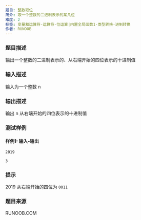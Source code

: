 ```yaml
---
题目: 整数取位
简介: 取一个整数的二进制表示的某几位
难度: 2
标签: 变量和运算符-运算符-位运算|内置全局函数1-类型转换-进制转换
作者: RUNOOB
---
```


### 题目描述

输出一个整数的二进制表示的、从右端开始的四位表示的十进制值

### 输入描述

输入为一个整数 n

### 输出描述

输出 n 从右端开始的四位表示的十进制值

### 测试样例

#### 样例1: 输入-输出

```
2019
```

```
3
```

### 提示

2019 从右端开始的四位为 `0011`

### 题目来源

RUNOOB.COM
